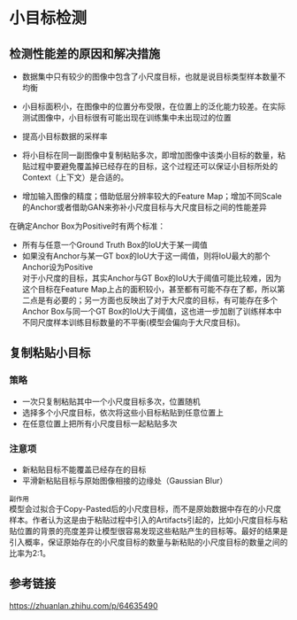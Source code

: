 # 小目标检测

## 检测性能差的原因和解决措施

* 数据集中只有较少的图像中包含了小尺度目标，也就是说目标类型样本数量不均衡
* 小目标面积小，在图像中的位置分布受限，在位置上的泛化能力较差。在实际测试图像中，小目标很有可能出现在训练集中未出现过的位置

* 提高小目标数据的采样率
* 将小目标在同一副图像中复制粘贴多次，即增加图像中该类小目标的数量，粘贴过程中要避免覆盖掉已经存在的目标，这个过程还可以保证小目标所处的Context（上下文）是合适的。  

* 增加输入图像的精度；借助低层分辨率较大的Feature Map；增加不同Scale的Anchor或者借助GAN来弥补小尺度目标与大尺度目标之间的性能差异  

在确定Anchor Box为Positive时有两个标准：
* 所有与任意一个Ground Truth Box的IoU大于某一阈值
* 如果没有Anchor与某一GT box的IoU大于这一阈值，则将IoU最大的那个Anchor设为Positive  
对于小尺度的目标，其实Anchor与GT Box的IoU大于阈值可能比较难，因为这个目标在Feature Map上占的面积较小，甚至都有可能不存在了都，所以第二点是有必要的；另一方面也反映出了对于大尺度的目标，有可能存在多个Anchor Box与同一个GT Box的IoU大于阈值，这也进一步加剧了训练样本中不同尺度样本训练目标数量的不平衡(模型会偏向于大尺度目标)。  

## 复制粘贴小目标

### 策略

* 一次只复制粘贴其中一个小尺度目标多次，位置随机
* 选择多个小尺度目标，依次将这些小目标粘贴到任意位置上
* 在任意位置上把所有小尺度目标一起粘贴多次

### 注意项

* 新粘贴目标不能覆盖已经存在的目标
* 平滑新粘贴目标与原始图像相接的边缘处（Gaussian Blur）
 
`副作用`  
模型会过拟合于Copy-Pasted后的小尺度目标，而不是原始数据中存在的小尺度样本。作者认为这是由于粘贴过程中引入的Artifacts引起的，比如小尺度目标与粘贴位置的背景的亮度差异让模型很容易发现这些粘贴产生的目标等。最好的结果是引入概率，保证原始存在的小尺度目标的数量与新粘贴的小尺度目标的数量之间的比率为2:1。

## 参考链接
https://zhuanlan.zhihu.com/p/64635490
